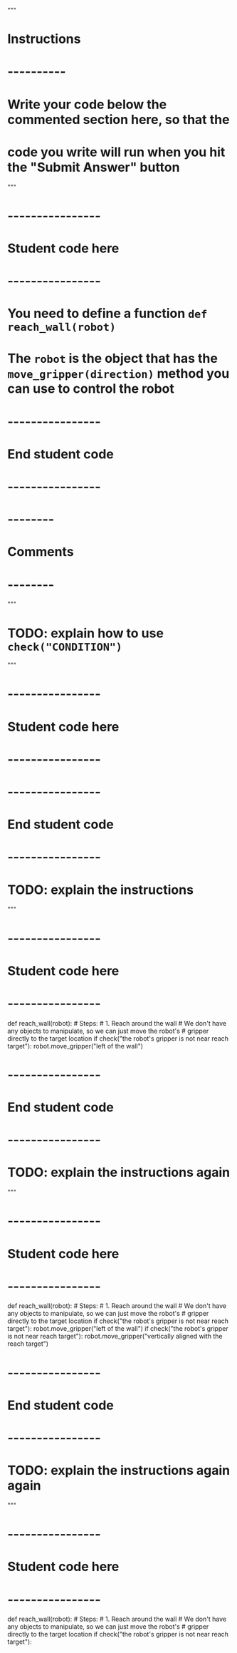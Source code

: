 

"""
# Instructions
# ----------
# Write your code below the commented section here, so that the
# code you write will run when you hit the "Submit Answer" button

"""

# ----------------
# Student code here
# ----------------

# You need to define a function `def reach_wall(robot)`
# The `robot` is the object that has the `move_gripper(direction)` method you can use to control the robot

# ----------------
# End student code
# ----------------
# --------
# Comments
# --------

"""

# TODO: explain how to use `check("CONDITION")`

"""


# ----------------
# Student code here
# ----------------

# ----------------
# End student code
# ----------------


# TODO: explain the instructions

"""

# ----------------
# Student code here
# ----------------
def reach_wall(robot):
    # Steps:
    #  1. Reach around the wall
    # We don't have any objects to manipulate, so we can just move the robot's
    # gripper directly to the target location
    if check("the robot's gripper is not near reach target"):
        robot.move_gripper("left of the wall")

# ----------------
# End student code
# ----------------

# TODO: explain the instructions again

"""

# ----------------
# Student code here
# ----------------
def reach_wall(robot):
    # Steps:
    #  1. Reach around the wall
    # We don't have any objects to manipulate, so we can just move the robot's
    # gripper directly to the target location
    if check("the robot's gripper is not near reach target"):
        robot.move_gripper("left of the wall")
    if check("the robot's gripper is not near reach target"):
        robot.move_gripper("vertically aligned with the reach target")

# ----------------
# End student code
# ----------------

# TODO: explain the instructions again again

"""

# ----------------
# Student code here
# ----------------
def reach_wall(robot):
    # Steps:
    #  1. Reach around the wall
    # We don't have any objects to manipulate, so we can just move the robot's
    # gripper directly to the target location
    if check("the robot's gripper is not near reach target"):
       